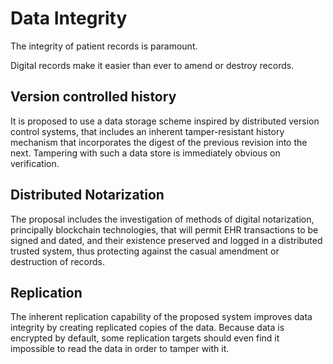 # Data Integrity

The integrity of patient records is paramount.

Digital records make it easier than ever to amend or destroy records.

## Version controlled history

It is proposed to use a data storage scheme inspired by distributed version
control systems, that includes an inherent tamper-resistant history mechanism
that incorporates the digest of the previous revision into the next. Tampering
with such a data store is immediately obvious on verification.

## Distributed Notarization

The proposal includes the investigation of methods of digital notarization, 
principally blockchain technologies, that will permit EHR transactions to be
signed and dated, and their existence preserved and logged in a distributed
trusted system, thus protecting against the casual amendment or destruction of
records.

## Replication

The inherent replication capability of the proposed system improves data
integrity by creating replicated copies of the data. Because data is encrypted
by default, some replication targets should even find it impossible to read the
data in order to tamper with it.